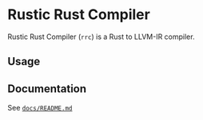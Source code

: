 # Rustic Rust Compiler

Rustic Rust Compiler (`rrc`) is a Rust to LLVM-IR compiler. 

## Usage

## Documentation

See [`docs/README.md`](docs/README.md)